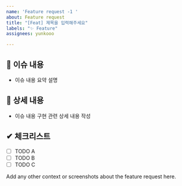 ```yaml
---
name: 'Feature request -1 '
about: Feature request
title: "[Feat] 제목을 입력해주세요"
labels: "✨ Feature"
assignees: yunkooo

---
```


## 📄 이슈 내용
- 이슈 내용 요약 설명

## 📝 상세 내용
- 이슈 내용 구현 관련 상세 내용 작성

## ✔ 체크리스트
- [ ] TODO A
- [ ] TODO B
- [ ] TODO C

Add any other context or screenshots about the feature request here.
